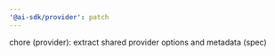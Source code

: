 ```yaml
---
'@ai-sdk/provider': patch
---
```


chore (provider): extract shared provider options and metadata (spec)
